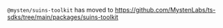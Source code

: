 `@mysten/suins-toolkit` has moved to
https://github.com/MystenLabs/ts-sdks/tree/main/packages/suins-toolkit
